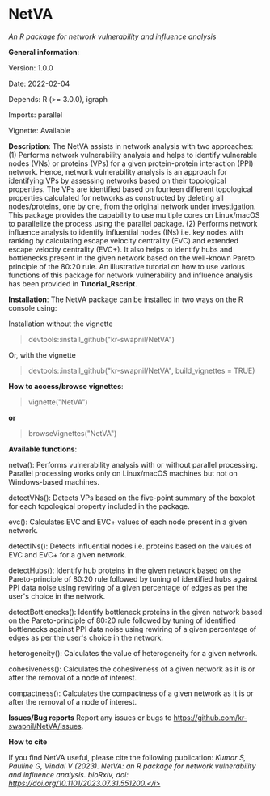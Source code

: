 # NetVA
<i> An R package for network vulnerability and influence analysis </i>

<b>General information</b>:

Version: 1.0.0

Date: 2022-02-04

Depends: R (>= 3.0.0), igraph

Imports: parallel

Vignette: Available

<b>Description</b>: The NetVA assists in network analysis with two approaches: (1) Performs network vulnerability analysis and helps to identify vulnerable nodes (VNs) or proteins (VPs) for a given protein-protein interaction (PPI) network. Hence, network vulnerability analysis is an approach for identifying VPs by assessing networks based on their topological properties. The VPs are identified based on fourteen different topological properties calculated for networks as constructed by deleting all nodes/proteins, one by one, from the original network under investigation. This package provides the capability to use multiple cores on Linux/macOS to parallelize the process using the parallel package. (2) Performs network influence analysis to identify influential nodes (INs) i.e. key nodes with ranking by calculating escape velocity centrality (EVC) and extended escape velocity centrality (EVC+). It also helps to identify hubs and bottlenecks present in the given network based on the well-known Pareto principle of the 80:20 rule. An illustrative tutorial on how to use various functions of this package for network vulnerability and influence analysis has been provided in <b>Tutorial_Rscript</b>.

<b>Installation</b>: The NetVA package can be installed in two ways on the R console using:

Installation without the vignette
> devtools::install_github("kr-swapnil/NetVA")

Or, with the vignette
> devtools::install_github("kr-swapnil/NetVA", build_vignettes = TRUE)

<b>How to access/browse vignettes</b>: 
> vignette("NetVA")

<b>or</b>
> browseVignettes("NetVA")

<b>Available functions</b>:
	
  netva(): Performs vulnerability analysis with or without parallel processing. Parallel processing works only on Linux/macOS machines but not on Windows-based machines.
  
  detectVNs(): Detects VPs based on the five-point summary of the boxplot for each topological property included in the package.
  
  evc(): Calculates EVC and EVC+ values of each node present in a given network.
  
  detectINs(): Detects influential nodes i.e. proteins based on the values of EVC and EVC+ for a given network.
  
  detectHubs(): Identify hub proteins in the given network based on the Pareto-principle of 80:20 rule followed by tuning of identified hubs against PPI data noise using rewiring of a given percentage of edges as per the user's choice in the network.
  
  detectBottlenecks(): Identify bottleneck proteins in the given network based on the Pareto-principle of 80:20 rule followed by tuning of identified bottlenecks against PPI data noise using rewiring of a given percentage of edges as per the user's choice in the network.
	
  heterogeneity(): Calculates the value of heterogeneity for a given network.
  
  cohesiveness(): Calculates the cohesiveness of a given network as it is or after the removal of a node of interest.

  compactness(): Calculates the compactness of a given network as it is or after the removal of a node of interest.

<b>Issues/Bug reports</b> 
Report any issues or bugs to https://github.com/kr-swapnil/NetVA/issues.

<b>How to cite</b>

If you find NetVA useful, please cite the following publication:
<i>Kumar S, Pauline G, Vindal V (2023). NetVA: an R package for network vulnerability and influence analysis. bioRxiv, doi: https://doi.org/10.1101/2023.07.31.551200.</i>
